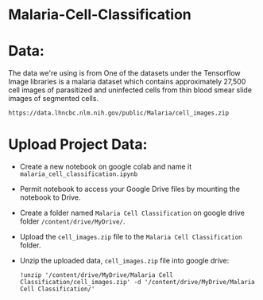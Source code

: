 # Malaria-Cell-Classification
# Data:
The data we're using is from One of the datasets under the Tensorflow Image libraries is a malaria dataset which contains approximately 27,500 cell images of parasitized and uninfected cells from thin blood smear slide images of segmented cells.

  `https://data.lhncbc.nlm.nih.gov/public/Malaria/cell_images.zip`
# Upload Project Data:
* Create a new notebook on google colab and name it `malaria_cell_classification.ipynb`
* Permit notebook to access your Google Drive files by mounting the notebook to Drive.
* Create a folder named `Malaria Cell Classification` on google drive folder `/content/drive/MyDrive/`.
* Upload the `cell_images.zip` file to the `Malaria Cell Classification` folder.
* Unzip the uploaded data, `cell_images.zip` file into google drive:

    `!unzip '/content/drive/MyDrive/Malaria Cell Classification/cell_images.zip' -d '/content/drive/MyDrive/Malaria Cell Classification/'`
